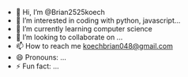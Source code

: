 - 👋 Hi, I’m @Brian2525koech
- 👀 I’m interested in coding with python, javascript...
- 🌱 I’m currently learning computer science
- 💞️ I’m looking to collaborate on ...
- 📫 How to reach me koechbrian048@gmail.com
- 😄 Pronouns: ...
- ⚡ Fun fact: ...

<!---
Brian2525koech/Brian2525koech is a ✨ special ✨ repository because its `README.md` (this file) appears on your GitHub profile.
You can click the Preview link to take a look at your changes.
--->
